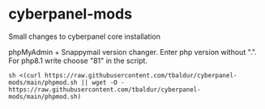 # cyberpanel-mods
Small changes to cyberpanel core installation

phpMyAdmin + Snappymail version changer. Enter php version without ".". For php8.1 write choose "81" in the script.
```
sh <(curl https://raw.githubusercontent.com/tbaldur/cyberpanel-mods/main/phpmod.sh || wget -O - https://raw.githubusercontent.com/tbaldur/cyberpanel-mods/main/phpmod.sh)
```
